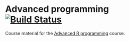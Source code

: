 # Advanced programming [![Build Status](https://api.travis-ci.org/jr-packages/jrAdvanced.png?branch=master)](https://travis-ci.org/jr-packages/jrAdvanced)

Course material for the [Advanced R programming](https://www.jumpingrivers.com) course. 
